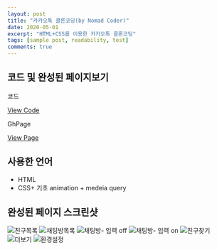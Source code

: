 ```yaml
---
layout: post
title: "카카오톡 클론코딩(by Nomad Coder)"
date: 2020-05-01
excerpt: "HTML+CSS를 이용한 카카오톡 클론코딩"
tags: [sample post, readability, test]
comments: true
---
```


## 코드 및 완성된 페이지보기

코드

<a href="https://github.com/HyungMinKang/KakaoTalk-CloneCoding" class="btn btn-success">View Code</a>

GhPage

<a href="https://hyungminkang.github.io/KakaoTalk-CloneCoding/" class="btn btn-success">View Page</a>

## 사용한 언어

-   HTML
-   CSS+ 기초 animation + medeia query

## 완성된 페이지 스크린샷

![친구목록](./images/friends.jpg)
![채팅방목록](./images/chats.jpg)
![채팅방- 입력 off](.images/chat1.jpg)
![채팅방- 입력 on](.images/chat2.jpg)
![친구찾기](./images/find.jpg)
![더보기](./images/more.jpg)
![환경설정](./images/setting.jpg)
